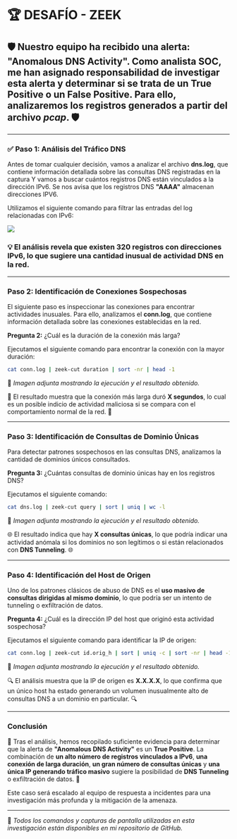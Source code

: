 # 🏆 DESAFÍO - ZEEK

## 🛡️ Nuestro equipo ha recibido una alerta: **"Anomalous DNS Activity"**. Como analista SOC, me han asignado responsabilidad de investigar esta alerta y determinar si se trata de un **True Positive** o un **False Positive**. Para ello, analizaremos los registros generados a partir del archivo *pcap*. 🛡️

---

### ✅ **Paso 1: Análisis del Tráfico DNS**

Antes de tomar cualquier decisión, vamos a analizar el archivo **dns.log**, que contiene información detallada sobre las consultas DNS registradas en la captura
Y vamos a buscar cuántos registros DNS están vinculados a la dirección IPv6. Se nos avisa que los registros DNS **"AAAA"** almacenan direcciones IPV6.

Utilizamos el siguiente comando para filtrar las entradas del log relacionadas con IPv6:

![](https://raw.githubusercontent.com/JoshKxng/SOC-Level-1-THM/0dc6b0fb447af7f5cbbaf6aa2cfcfd443cd09224/imagenes/Zeek/Zeek-DNS/Zeek%201.png)

### 💡 El análisis revela que existen **320** registros con direcciones IPv6, lo que sugiere una cantidad inusual de actividad DNS en la red.

---

### **Paso 2: Identificación de Conexiones Sospechosas**

El siguiente paso es inspeccionar las conexiones para encontrar actividades inusuales. Para ello, analizamos el **conn.log**, que contiene información detallada sobre las conexiones establecidas en la red.

**Pregunta 2:** ¿Cuál es la duración de la conexión más larga?

Ejecutamos el siguiente comando para encontrar la conexión con la mayor duración:

```bash
cat conn.log | zeek-cut duration | sort -nr | head -1
```

📌 *Imagen adjunta mostrando la ejecución y el resultado obtenido.*

🔄 El resultado muestra que la conexión más larga duró **X segundos**, lo cual es un posible indicio de actividad maliciosa si se compara con el comportamiento normal de la red. 🔄

---

### **Paso 3: Identificación de Consultas de Dominio Únicas**

Para detectar patrones sospechosos en las consultas DNS, analizamos la cantidad de dominios únicos consultados.

**Pregunta 3:** ¿Cuántas consultas de dominio únicas hay en los registros DNS?

Ejecutamos el siguiente comando:

```bash
cat dns.log | zeek-cut query | sort | uniq | wc -l
```

📌 *Imagen adjunta mostrando la ejecución y el resultado obtenido.*

🌐 El resultado indica que hay **X consultas únicas**, lo que podría indicar una actividad anómala si los dominios no son legítimos o si están relacionados con **DNS Tunneling**. 🌐

---

### **Paso 4: Identificación del Host de Origen**

Uno de los patrones clásicos de abuso de DNS es el **uso masivo de consultas dirigidas al mismo dominio**, lo que podría ser un intento de tunneling o exfiltración de datos.

**Pregunta 4:** ¿Cuál es la dirección IP del host que originó esta actividad sospechosa?

Ejecutamos el siguiente comando para identificar la IP de origen:

```bash
cat conn.log | zeek-cut id.orig_h | sort | uniq -c | sort -nr | head -1
```

📌 *Imagen adjunta mostrando la ejecución y el resultado obtenido.*

🔍 El análisis muestra que la IP de origen es **X.X.X.X**, lo que confirma que un único host ha estado generando un volumen inusualmente alto de consultas DNS a un dominio en particular. 🔍

---

### **Conclusión**

🎉 Tras el análisis, hemos recopilado suficiente evidencia para determinar que la alerta de **"Anomalous DNS Activity"** es un **True Positive**. La combinación de **un alto número de registros vinculados a IPv6**, **una conexión de larga duración**, **un gran número de consultas únicas** y **una única IP generando tráfico masivo** sugiere la posibilidad de **DNS Tunneling** o exfiltración de datos. 🎉

Este caso será escalado al equipo de respuesta a incidentes para una investigación más profunda y la mitigación de la amenaza.

---

📝 *Todos los comandos y capturas de pantalla utilizadas en esta investigación están disponibles en mi repositorio de GitHub.*

